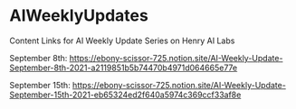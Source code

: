 # AIWeeklyUpdates
Content Links for AI Weekly Update Series on Henry AI Labs

September 8th: https://ebony-scissor-725.notion.site/AI-Weekly-Update-September-8th-2021-a2119851b5b74470b4971d064665e77e

September 15th: https://ebony-scissor-725.notion.site/AI-Weekly-Update-September-15th-2021-eb65324ed2f640a5974c369ccf33af8e
